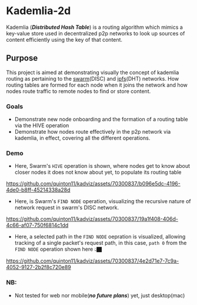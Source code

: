 # **Kademlia-2d**

Kademlia (**_Distributed Hash Table_**) is a routing algorithm which mimics a key-value store used in decentralized p2p networks to look up sources of content efficiently using the key of that content.

## **Purpose**

This project is aimed at demonstrating visually the concept of kademlia routing as pertaining to the [swarm](https://docs.ethswarm.org/docs/learn/technology/disc)(DISC) and [ipfs](https://docs.ipfs.tech/concepts/how-ipfs-works/#kademlia-distributed-hash-table-dht)(DHT) networks. How routing tables are formed for each node when it joins the network and how nodes route traffic to remote nodes to find or store content.

### **Goals**

- Demonstrate new node onboarding and the formation of a routing table via the HIVE operation
- Demonstrate how nodes route effectively in the p2p network via kademlia, in effect, covering all the different operations.

### Demo

- Here, Swarm's `HIVE` operation is shown, where nodes get to know about closer nodes it does not know about yet, to populate its routing table

https://github.com/quinton11/kadviz/assets/70300837/b096e5dc-4196-4de0-b8ff-45214338a28d

- Here, is Swarm's `FIND NODE` operation, visualizing the recursive nature of network request in swarm's DISC network.

https://github.com/quinton11/kadviz/assets/70300837/19a1f408-406d-4c66-af07-750f6814c1dd

- Here, a selected path in the `FIND NODE` oepration is visualized, allowing tracking of a single packet's request path, in this case, `path 0` from the `FIND NODE` operation shown here 👆🏿

https://github.com/quinton11/kadviz/assets/70300837/4e2d71e7-7c9a-4052-9127-2b2f8c720e89

### **NB**:

- Not tested for web nor mobile(***no future plans***) yet, just desktop(mac)

